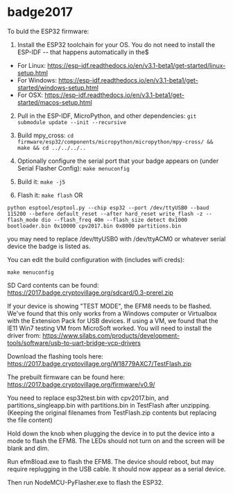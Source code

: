 # badge2017

To buld the ESP32 firmware:

1. Install the ESP32 toolchain for your OS. You do not need to install the ESP-IDF -- that happens automatically in the$
  * For Linux: https://esp-idf.readthedocs.io/en/v3.1-beta1/get-started/linux-setup.html
  * For Windows: https://esp-idf.readthedocs.io/en/v3.1-beta1/get-started/windows-setup.html
  * For OSX: https://esp-idf.readthedocs.io/en/v3.1-beta1/get-started/macos-setup.html

2. Pull in the ESP-IDF, MicroPython, and other dependencies:
`git submodule update --init --recursive`

3. Build mpy_cross:
`cd firmware/esp32/components/micropython/micropython/mpy-cross/ && make && cd ../../../..`

4. Optionally configure the serial port that your badge appears on (under Serial Flasher Config):
`make menuconfig`

5. Build it:
`make -j5`

6. Flash it:
`make flash` OR

`python esptool/esptool.py --chip esp32 --port /dev/ttyUSB0 --baud 115200 --before default_reset --after hard_reset write_flash -z --flash_mode dio --flash_freq 40m --flash_size detect 0x1000 bootloader.bin 0x10000 cpv2017.bin 0x8000 partitions.bin`

you may need to replace /dev/ttyUSB0 with /dev/ttyACM0 or whatever serial device the badge is listed as.

You can edit the build configuration with (includes wifi creds):

`make menuconfig`

SD Card contents can be found: https://2017.badge.cryptovillage.org/sdcard/0.3-prerel.zip

If your device is showing "TEST MODE", the EFM8 needs to be flashed. We've found that this only works from a Windows computer or Virtualbox with the Extension Pack for USB devices. If using a VM, we found that the IE11 Win7 testing VM from MicroSoft worked. You will need to install the driver from: https://www.silabs.com/products/development-tools/software/usb-to-uart-bridge-vcp-drivers

Download the flashing tools here: https://2017.badge.cryptovillage.org/W18779AXC7/TestFlash.zip

The prebuilt firmware can be found here: https://2017.badge.cryptovillage.org/firmware/v0.9/

You need to replace esp32test.bin with cpv2017.bin, and partitions_singleapp.bin with partitions.bin in TestFlash after unzipping. (Keeping the original filenames from TestFlash.zip contents but replacing the file content)

Hold down the knob when plugging the device in to put the device into a mode to flash the EFM8. The LEDs should not turn on and the screen will be blank and dim.

Run efm8load.exe to flash the EFM8. The device should reboot, but may require replugging in the USB cable. It should now appear as a serial device.

Then run NodeMCU-PyFlasher.exe to flash the ESP32.
